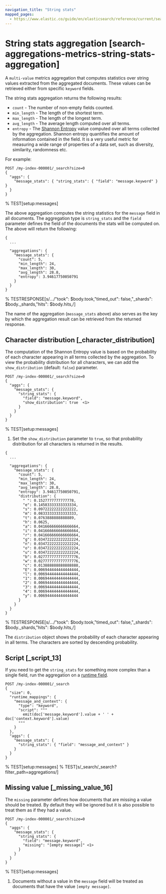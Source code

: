 ```yaml
---
navigation_title: "String stats"
mapped_pages:
  - https://www.elastic.co/guide/en/elasticsearch/reference/current/search-aggregations-metrics-string-stats-aggregation.html
---
```


# String stats aggregation [search-aggregations-metrics-string-stats-aggregation]


A `multi-value` metrics aggregation that computes statistics over string values extracted from the aggregated documents. These values can be retrieved either from specific `keyword` fields.

The string stats aggregation returns the following results:

* `count` - The number of non-empty fields counted.
* `min_length` - The length of the shortest term.
* `max_length` - The length of the longest term.
* `avg_length` - The average length computed over all terms.
* `entropy` - The [Shannon Entropy](https://en.wikipedia.org/wiki/Entropy_(information_theory)) value computed over all terms collected by the aggregation. Shannon entropy quantifies the amount of information contained in the field. It is a very useful metric for measuring a wide range of properties of a data set, such as diversity, similarity, randomness etc.

For example:

```console
POST /my-index-000001/_search?size=0
{
  "aggs": {
    "message_stats": { "string_stats": { "field": "message.keyword" } }
  }
}
```
%  TEST[setup:messages]

The above aggregation computes the string statistics for the `message` field in all documents. The aggregation type is `string_stats` and the `field` parameter defines the field of the documents the stats will be computed on. The above will return the following:

```console-result
{
  ...

  "aggregations": {
    "message_stats": {
      "count": 5,
      "min_length": 24,
      "max_length": 30,
      "avg_length": 28.8,
      "entropy": 3.94617750050791
    }
  }
}
```
%  TESTRESPONSE[s/\.\.\./"took": $body.took,"timed_out": false,"_shards": $body._shards,"hits": $body.hits,/]

The name of the aggregation (`message_stats` above) also serves as the key by which the aggregation result can be retrieved from the returned response.

## Character distribution [_character_distribution]

The computation of the Shannon Entropy value is based on the probability of each character appearing in all terms collected by the aggregation. To view the probability distribution for all characters, we can add the `show_distribution` (default: `false`) parameter.

```console
POST /my-index-000001/_search?size=0
{
  "aggs": {
    "message_stats": {
      "string_stats": {
        "field": "message.keyword",
        "show_distribution": true  <1>
      }
    }
  }
}
```
%  TEST[setup:messages]

1. Set the `show_distribution` parameter to `true`, so that probability distribution for all characters is returned in the results.


```console-result
{
  ...

  "aggregations": {
    "message_stats": {
      "count": 5,
      "min_length": 24,
      "max_length": 30,
      "avg_length": 28.8,
      "entropy": 3.94617750050791,
      "distribution": {
        " ": 0.1527777777777778,
        "e": 0.14583333333333334,
        "s": 0.09722222222222222,
        "m": 0.08333333333333333,
        "t": 0.0763888888888889,
        "h": 0.0625,
        "a": 0.041666666666666664,
        "i": 0.041666666666666664,
        "r": 0.041666666666666664,
        "g": 0.034722222222222224,
        "n": 0.034722222222222224,
        "o": 0.034722222222222224,
        "u": 0.034722222222222224,
        "b": 0.027777777777777776,
        "w": 0.027777777777777776,
        "c": 0.013888888888888888,
        "E": 0.006944444444444444,
        "l": 0.006944444444444444,
        "1": 0.006944444444444444,
        "2": 0.006944444444444444,
        "3": 0.006944444444444444,
        "4": 0.006944444444444444,
        "y": 0.006944444444444444
      }
    }
  }
}
```
%  TESTRESPONSE[s/\.\.\./"took": $body.took,"timed_out": false,"_shards": $body._shards,"hits": $body.hits,/]

The `distribution` object shows the probability of each character appearing in all terms. The characters are sorted by descending probability.


## Script [_script_13]

If you need to get the `string_stats` for something more complex than a single field, run the aggregation on a [runtime field](docs-content://manage-data/data-store/mapping/runtime-fields.md).

```console
POST /my-index-000001/_search
{
  "size": 0,
  "runtime_mappings": {
    "message_and_context": {
      "type": "keyword",
      "script": """
        emit(doc['message.keyword'].value + ' ' + doc['context.keyword'].value)
      """
    }
  },
  "aggs": {
    "message_stats": {
      "string_stats": { "field": "message_and_context" }
    }
  }
}
```
%  TEST[setup:messages]
%  TEST[s/_search/_search?filter_path=aggregations/]


## Missing value [_missing_value_16]

The `missing` parameter defines how documents that are missing a value should be treated. By default they will be ignored but it is also possible to treat them as if they had a value.

```console
POST /my-index-000001/_search?size=0
{
  "aggs": {
    "message_stats": {
      "string_stats": {
        "field": "message.keyword",
        "missing": "[empty message]" <1>
      }
    }
  }
}
```
%  TEST[setup:messages]

1. Documents without a value in the `message` field will be treated as documents that have the value `[empty message]`.



